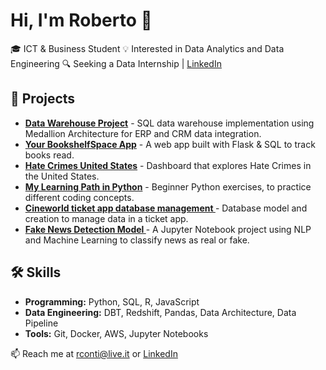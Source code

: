 # Hi, I'm Roberto 👋
🎓 ICT & Business Student 
💡 Interested in Data Analytics and Data Engineering
🔍 Seeking a Data Internship | [LinkedIn](https://www.linkedin.com/in/roberto-conti-030315119/)

## 📌 Projects
- **[Data Warehouse Project](https://github.com/robyZcop/sql-data-warehouse-project)** - SQL data warehouse implementation using Medallion Architecture for ERP and CRM data integration.
- **[Your BookshelfSpace App](https://github.com/robyZcop/your-bookshelf-space)** - A web app built with Flask & SQL to track books read.
- **[Hate Crimes United States](https://github.com/robyZcop/hate-crimes-us)** - Dashboard that explores Hate Crimes in the United States.
- **[My Learning Path in Python](https://github.com/robyZcop/python-learning)** - Beginner Python exercises, to practice different coding concepts.
- **[Cineworld ticket app database management ](https://github.com/robyZcop/cineworld-ticket-app)** - Database model and creation to manage data in a ticket app.
- **[Fake News Detection Model ](https://github.com/robyZcop/fake_news_prediction)** - A Jupyter Notebook project using NLP and Machine Learning to classify news as real or fake.

## 🛠 Skills
- **Programming:** Python, SQL, R, JavaScript 
- **Data Engineering:** DBT, Redshift, Pandas, Data Architecture, Data Pipeline
- **Tools:** Git, Docker, AWS, Jupyter Notebooks

📫 Reach me at rconti@live.it or [LinkedIn](https://www.linkedin.com/in/roberto-conti-030315119/)
